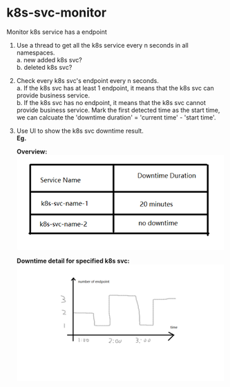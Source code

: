 # k8s-svc-monitor
Monitor k8s service has a endpoint 

1. Use a thread to get all the k8s service every n seconds in all namespaces.  
   a. new added k8s svc?  
   b. deleted k8s svc?
2. Check every k8s svc's endpoint every n seconds.  
   a. If the k8s svc has at least 1 endpoint, it means that the k8s svc can provide business service.  
   b. If the k8s svc has no endpoint, it means that the k8s svc cannot provide business service. Mark the first detected time as the start time, we can calcuate the 'downtime duration' = 'current time' - 'start time'.
3. Use UI to show the k8s svc downtime result.  
   **Eg.**  

   **Overview:**  
   ![avatar](https://github.com/cainzhong/k8s-svc-monitor/blob/master/assets/k8s_svc_downtime_overview.png)

   **Downtime detail for specified k8s svc:**  
   ![avatar](https://github.com/cainzhong/k8s-svc-monitor/blob/master/assets/k8s_svc_downtime_detail.png)
